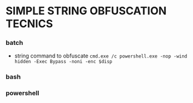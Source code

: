 <br />

# SIMPLE STRING OBFUSCATION TECNICS


### batch

- string command to obfuscate
`cmd.exe /c powershell.exe -nop -wind hidden -Exec Bypass -noni -enc $disp`

### bash

### powershell

<br />

